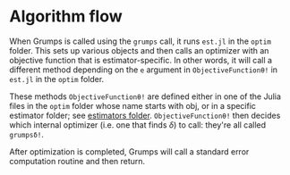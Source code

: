 # Algorithm flow

When Grumps is called using the `grumps` call, it runs `est.jl` in the `optim` folder.  This sets up various objects and then calls an optimizer with an objective function that is estimator-specific.  In other words, it will call a different method depending on the `e` argument in `ObjectiveFunctionθ!` in `est.jl` in the `optim` folder.

These methods `ObjectiveFunctionθ!` are defined either in one of the Julia files in the `optim` folder whose name starts with obj, or in a specific estimator folder; see [estimators folder](@ref).  `ObjectiveFunctionθ!` then decides which internal optimizer (i.e. one that finds $\delta$) to call: they're all called `grumpsδ!`.

After optimization is completed, Grumps will call a standard error computation routine and then return.
